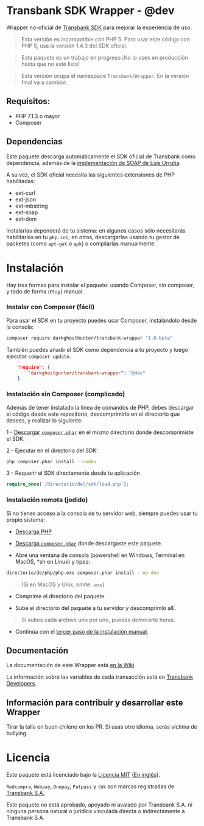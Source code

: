 # Transbank SDK Wrapper - @dev

Wrapper no-oficial de [Transbank SDK](https://github.com/TransbankDevelopers/transbank-sdk-php) para mejorar la experiencia de uso.

> Esta versión es incompatible con PHP 5. Para usar este código con PHP 5, usa la versión 1.4.3 del SDK oficial.

> Esta paquete es un trabajo en progreso ¡No lo uses en producción hasta que no esté listo! 

> Esta versión ocupa el namespace `Transbank/Wrapper`. En la versión final va a cambiar.

## Requisitos:

- PHP 7.1.3 o mayor
- Composer

## Dependencias

Este paquete descarga automáticamente el SDK oficial de Transbank como dependencia, además de la [implementación de SOAP de Luis Urrutia](https://github.com/LuisUrrutia/TransbankSoap).  

A su vez, el SDK oficial necesita las siguientes extensiones de PHP habilitadas:

* ext-curl
* ext-json
* ext-mbstring
* ext-soap
* ext-dom

Instalarlas dependerá de tu sistema: en algunos casos sólo necesitarás habilitarlas en tu `php.ini`; en otros, descargarlas usando tu gestor de packetes (como `apt-get` o `apk`) o compilarlas manualmente. 

# Instalación

Hay tres formas para instalar el paquete: usando Composer, sin composer, y todo de forma (muy) manual.

### Instalar con Composer (fácil)

Para usar el SDK en tu proyecto puedes usar Composer, instalándolo desde la consola:

```bash
composer require darkghosthunter/transbank-wrapper "1.0-beta"
```

También puedes añadir el SDK como dependencia a tu proyecto y luego ejecutar `composer update`.

```json
    "require": {
        "darkghostgunter/transbank-wrapper": "@dev"
    }
```

### Instalación sin Composer (complicado)

Además de tener instalado la línea de comandos de PHP, debes descargar el código desde este repositorio, descomprimirlo en el directorio que desees, y realizar lo siguiente:

1 - [Descargar `composer.phar`](https://getcomposer.org/download/) en el mismo directorio donde descomprimiste el SDK.

2 - Ejecutar en el directorio del SDK:

```bash
php composer.phar install --nodev
```

3 - Requerir el SDK directamente desde tu aplicación 

```php
require_once('/directorio/del/sdk/load.php');
```

### Instalación remota (jodido)

Si no tienes acceso a la consola de tu servidor web, siempre puedes usar tu propio sistema: 

* [Descarga PHP](http://php.net/downloads.php)

* [Descarga `composer.phar`](https://getcomposer.org/download) donde descargaste este paquete.

* Abre una ventana de consola (powershell en Windows, Terminal en MacOS, *sh en Linux) y tipea:

```bash
directorio/de/php/php.exe composer.phar install --no-dev
```

> (Si en MacOS y Unix, omite `.exe`)

* Comprime el directorio del paquete.

* Sube el directorio del paquete a tu servidor y descomprímlo allí.

> Si subes cada archivo uno por uno, puedes demorarte horas.

* Continúa con el [tercer paso de la instalación manual](#instalación-manual-complicado).

## Documentación 

La documentación de este Wrapper está [en la Wiki](https://github.com/DarkGhostHunter/transbank-wrapper/wiki).

La información sobre las variables de cada transacción está en [Transbank Developers](https://www.transbankdevelopers.cl).

## Información para contribuir y desarrollar este Wrapper

Tirar la talla en buen chileno en los PR. Si usas otro idioma, serás víctima de bullying.

# Licencia

Este paquete está licenciado bajo la [Licencia MIT](LICENCIA) [(En inglés)](LICENSE).

`Redcompra`, `Webpay`, `Onepay`, `Patpass` y `tbk` son marcas registradas de [Transbank S.A.](https://www.transbank.cl/)

Este paquete no está aprobado, apoyado ni avalado por Transbank S.A. ni ninguna persona natural o jurídica vinculada directa o indirectamente a Transbank S.A.